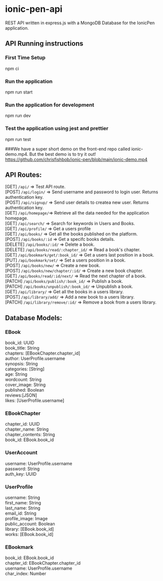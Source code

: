 # ionic-pen-api

REST API written in express.js with a MongoDB Database for the IonicPen application.

## API Running instructions

### First Time Setup

npm ci

### Run the application

npm run start

### Run the application for development

npm run dev

### Test the application using jest and prettier

npm run test

###We have a super short demo on the front-end repo called ionic-demo.mp4. But the best demo is to try it out! 
https://github.com/chrisfishbob/ionic-pen/blob/main/ionic-demo.mp4

## API Routes:

[GET] `/api/` => Test API route.
<br/>
[POST] `/api/login/` => Send username and password to login user. Returns authentication key.
<br/>
[POST] `/api/signup/` => Send user details to createa new user. Returns authentication key.
<br/>
[GET] `/api/homepage/`=> Retrieve all the data needed for the application homepage.
<br/>
[GET] `/api/search/` => Search for keywords in Users and Books.
<br/>
[GET] `/api/profile/` => Get a users profile
<br/>
[GET] `/api/books/` => Get all the books published on the platform.
<br/>
[POST] `/api/books/:id` => Get a specifc books details.
<br/>
[DELETE] `/api/books/:id/` => Delete a book.
<br/>
[DELETE] `/api/books/read/:chapter_id/` => Read a book's chapter.
<br/>
[GET] `/api/bookmark/get/:book_id/` => Get a users last position in a book.
<br/>
[PUT] `/api/bookmark/set/` => Set a users position in a book.
<br/>
[POST] `/api/books/new/` => Create a new book.
<br/>
[POST] `/api/books/new/chapter/:id/` => Create a new book chapter.
<br/>
[GET] `/api/books/read/:id/next/` => Read the next chapter of a book.
<br/>
[PATCH] `/api/books/publish/:book_id/` => Publish a book.
<br/>
[PATCH] `/api/books/unpublish/:book_id/` => Unpublish a book.
<br/>
[GET] `/api/library/` => Get all the books in a users library.
<br/>
[POST] `/api/library/add/` => Add a new book to a users library.
<br/>
[PATCH] `/api/library/remove/:id/` => Remove a book from a users library.

## Database Models:

### EBook

book_id: UUID
<br/>
book_title: String
<br/>
chapters: [EBookChapter.chapter_id]
<br/>
author: UserProfile.username
<br/>
synopsis: String
<br/>
categories: [String]
<br/>
age: String
<br/>
wordcount: String
<br/>
cover_image: String
<br/>
published: Boolean
<br/>
reviews:[JSON]
<br/>
likes: [UserProfile.username]
<br/>

### EBookChapter

chapter_id: UUID
<br/>
chapter_name: String
<br/>
chapter_contents: String
<br/>
book_id: EBook.book_id
<br/>

### UserAccount

username: UserProfile.username
<br/>
password: String
<br/>
auth_key: UUID
<br/>

### UserProfile

username: String
<br/>
first_name: String
<br/>
last_name: String
<br/>
email_id: String
<br/>
profile_image: Image
<br/>
public_account: Boolean
<br/>
library: [EBook.book_id]
<br/>
works: [EBook.book_id]
<br/>

### EBookmark

book_id: EBook.book_id
<br/>
chapter_id: EBookChapter.chapter_id
<br/>
username: UserProfile.username
<br/>
char_index: Number
<br/>
